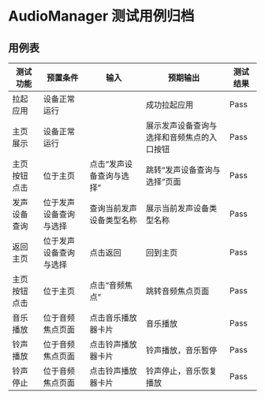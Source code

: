 # AudioManager 测试用例归档

## 用例表

|测试功能|预置条件|输入|预期输出|测试结果|
|--------------------------------|--------------------------------|--------------------------------|--------------------------------|--------------------------------|
|拉起应用|	设备正常运行|		|成功拉起应用|Pass|
|主页展示|	设备正常运行|		|展示发声设备查询与选择和音频焦点的入口按钮|Pass|
|主页按钮点击|	位于主页|	点击“发声设备查询与选择”|	跳转“发声设备查询与选择”页面|Pass|
|发声设备查询|	位于发声设备查询与选择|   查询当前发声设备类型名称|   展示当前发声设备类型名称|Pass|
|返回主页|	位于发声设备查询与选择|   点击返回|	回到主页|Pass|
|主页按钮点击|	位于主页|   点击“音频焦点”|	跳转音频焦点页面|Pass|
|音乐播放|	位于音频焦点页面|   点击音乐播放器卡片|	音乐播放|Pass|
|铃声播放|	位于音频焦点页面|   点击铃声播放器卡片|	铃声播放，音乐暂停|Pass|
|铃声停止|	位于音频焦点页面|   点击铃声播放器卡片|	铃声停止，音乐恢复播放|Pass|